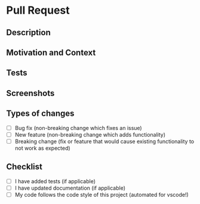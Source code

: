 # Pull Request

<!-- Provide a general summary of your changes in the Title above -->

## Description

<!-- Describe your changes in detail -->

## Motivation and Context

<!-- Why is this change required? What problem does it solve?
If it fixes an open issue, please link to the issue here. -->

## Tests

<!-- Please describe in detail how you tested your changes.
Include details of your testing environment, tests ran to see how
your change affects other areas of the code, etc. -->

## Screenshots

<!-- If applicable -->

## Types of changes

<!-- What types of changes does your code introduce? Put an `x` in all the boxes that apply: -->

- [ ] Bug fix (non-breaking change which fixes an issue)
- [ ] New feature (non-breaking change which adds functionality)
- [ ] Breaking change (fix or feature that would cause existing functionality to not work as expected)

## Checklist

<!-- Go over all the following points, and put an `x` in all the boxes that apply. -->
<!-- If you're unsure about any of these, don't hesitate to ask. We're here to help! -->

- [ ] I have added tests (if applicable)
- [ ] I have updated documentation (if applicable)
- [ ] My code follows the code style of this project (automated for vscode!)
